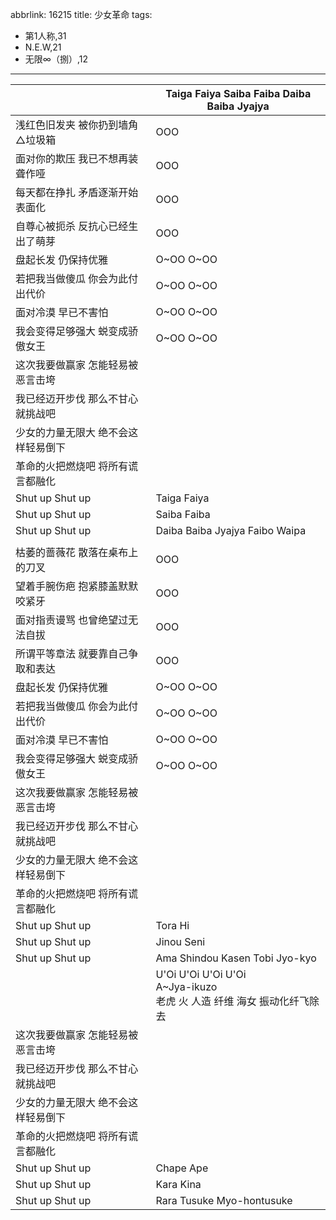 abbrlink: 16215
title: 少女革命
tags:
  - 第1人称,31
  - N.E.W,21
  - 无限∞（捌）,12
---
|      |Taiga Faiya Saiba Faiba Daiba Baiba Jyajya|
|--|--|
|浅红色旧发夹 被你扔到墙角△垃圾箱|OOO|
|面对你的欺压 我已不想再装聋作哑|OOO|
|每天都在挣扎 矛盾逐渐开始表面化|OOO|
|自尊心被扼杀 反抗心已经生出了萌芽|OOO|
|盘起长发 仍保持优雅|O~OO O~OO|
|若把我当做傻瓜 你会为此付出代价|O~OO O~OO|
|面对冷漠 早已不害怕|O~OO O~OO|
|我会变得足够强大 蜕变成骄傲女王|O~OO O~OO|
|这次我要做赢家 怎能轻易被恶言击垮|      |
|我已经迈开步伐 那么不甘心就挑战吧|      |
|少女的力量无限大 绝不会这样轻易倒下|      |
|革命的火把燃烧吧 将所有谎言都融化|      |
|Shut up Shut up|Taiga Faiya|
|Shut up Shut up|Saiba Faiba|
|Shut up Shut up|Daiba Baiba Jyajya Faibo Waipa|
|      |      |
|枯萎的蔷薇花 散落在桌布上的刀叉|OOO|
|望着手腕伤疤 抱紧膝盖默默咬紧牙|OOO|
|面对指责谩骂 也曾绝望过无法自拔|OOO|
|所谓平等章法 就要靠自己争取和表达|OOO|
|盘起长发 仍保持优雅|O~OO O~OO|
|若把我当做傻瓜 你会为此付出代价|O~OO O~OO|
|面对冷漠 早已不害怕|O~OO O~OO|
|我会变得足够强大 蜕变成骄傲女王|O~OO O~OO|
|这次我要做赢家 怎能轻易被恶言击垮|      |
|我已经迈开步伐 那么不甘心就挑战吧|      |
|少女的力量无限大 绝不会这样轻易倒下|      |
|革命的火把燃烧吧 将所有谎言都融化|      |
|Shut up Shut up|Tora Hi|
|Shut up Shut up|Jinou Seni|
|Shut up Shut up|Ama Shindou Kasen Tobi Jyo-kyo|
|      |U'Oi U'Oi U'Oi U'Oi<br>A~Jya-ikuzo<br>老虎 火 人造 纤维 海女 振动化纤飞除去|
|这次我要做赢家 怎能轻易被恶言击垮|      |
|我已经迈开步伐 那么不甘心就挑战吧|      |
|少女的力量无限大 绝不会这样轻易倒下|      |
|革命的火把燃烧吧 将所有谎言都融化|      |
|Shut up Shut up|Chape Ape|
|Shut up Shut up|Kara Kina|
|Shut up Shut up|Rara Tusuke Myo-hontusuke|
